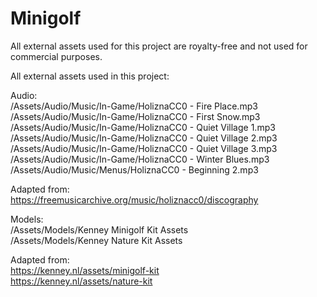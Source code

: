 # Minigolf

All external assets used for this project are royalty-free and not used for commercial purposes.

All external assets used in this project:

Audio:
<br>
/Assets/Audio/Music/In-Game/HoliznaCC0 - Fire Place.mp3
<br>
/Assets/Audio/Music/In-Game/HoliznaCC0 - First Snow.mp3
<br>
/Assets/Audio/Music/In-Game/HoliznaCC0 - Quiet Village 1.mp3
<br>
/Assets/Audio/Music/In-Game/HoliznaCC0 - Quiet Village 2.mp3
<br>
/Assets/Audio/Music/In-Game/HoliznaCC0 - Quiet Village 3.mp3
<br>
/Assets/Audio/Music/In-Game/HoliznaCC0 - Winter Blues.mp3
<br>
/Assets/Audio/Music/Menus/HoliznaCC0 - Beginning 2.mp3
<br>

Adapted from: 
<br>
https://freemusicarchive.org/music/holiznacc0/discography

Models:
<br>
/Assets/Models/Kenney Minigolf Kit Assets
<br>
/Assets/Models/Kenney Nature Kit Assets

Adapted from: 
<br>
https://kenney.nl/assets/minigolf-kit
<br>
https://kenney.nl/assets/nature-kit

